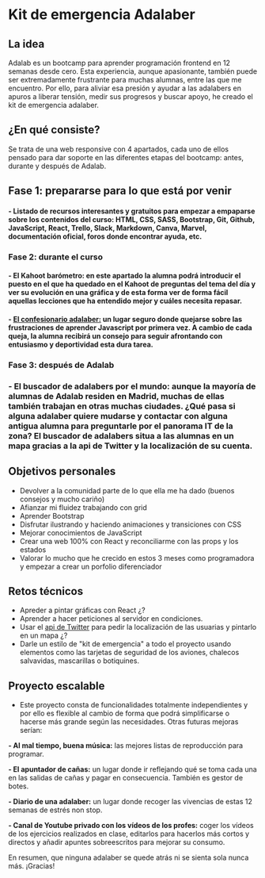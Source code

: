 # Kit de emergencia Adalaber

## La idea

Adalab es un bootcamp para aprender programación frontend en 12 semanas desde cero. Esta experiencia, aunque apasionante, también puede ser extremadamente frustrante para muchas alumnas, entre las que me encuentro. Por ello, para aliviar esa presión y ayudar a las adalabers en apuros a liberar tensión, medir sus progresos y buscar apoyo, he creado el kit de emergencia adalaber.


## ¿En qué consiste?

Se trata de una web responsive con 4 apartados, cada uno de ellos pensado para dar soporte en las diferentes etapas del bootcamp: antes, durante y después de Adalab. 

## **Fase 1: prepararse para lo que está por venir**

#### **- Listado de recursos interesantes y gratuitos para empezar a empaparse sobre los contenidos del curso:** HTML, CSS, SASS, Bootstrap, Git, Github, JavaScript, React, Trello, Slack, Markdown, Canva, Marvel, documentación oficial, foros donde encontrar ayuda, etc.


### **Fase 2: durante el curso**

#### **- El Kahoot barómetro:** en este apartado la alumna podrá introducir el puesto en el que ha quedado en el Kahoot de preguntas del tema del día y ver su evolución en una gráfica y de esta forma ver de forma fácil aquellas lecciones que ha entendido mejor y cuáles necesita repasar.

#### **- [El confesionario adalaber:](https://sandrusmb.github.io/El-confesionario-Adalaber/)** un lugar seguro donde quejarse sobre las frustraciones de aprender Javascript por primera vez. A cambio de cada queja, la alumna recibirá un consejo para seguir afrontando con entusiasmo y deportividad esta dura tarea.


### **Fase 3: después de Adalab**

### **- El buscador de adalabers por el mundo:** aunque la mayoría de alumnas de Adalab residen en Madrid, muchas de ellas también trabajan en otras muchas ciudades. ¿Qué pasa si alguna adalaber quiere mudarse y contactar con alguna antigua alumna para preguntarle por el panorama IT de la zona? El buscador de adalabers situa a las alumnas en un mapa gracias a la api de Twitter y la localización de su cuenta.


## Objetivos personales

- Devolver a la comunidad parte de lo que ella me ha dado (buenos consejos y mucho cariño)
- Afianzar mi fluidez trabajando con grid
- Aprender Bootstrap
- Disfrutar ilustrando y haciendo animaciones y transiciones con CSS
- Mejorar conocimientos de JavaScript
- Crear una web 100% con React y reconciliarme con las props y los estados
- Valorar lo mucho que he crecido en estos 3 meses como programadora y empezar a crear un porfolio diferenciador


## Retos técnicos

- Apreder a pintar gráficas con React ¿?
- Aprender a hacer peticiones al servidor en condiciones. 
- Usar el [api de Twitter](https://developer.twitter.com/en.html) para pedir la localización de las usuarias y pintarlo en un mapa ¿?
- Darle un estilo de "kit de emergencia" a todo el proyecto usando elementos como las tarjetas de seguridad de los aviones, chalecos salvavidas, mascarillas o botiquines. 


## Proyecto escalable

- Este proyecto consta de funcionalidades totalmente independientes y por ello es flexible al cambio de forma que podrá simplificarse o hacerse más grande según las necesidades. Otras futuras mejoras serían:

**- Al mal tiempo, buena música:** las mejores listas de reproducción para programar.

**- El apuntador de cañas:** un lugar donde ir reflejando qué se toma cada una en las salidas de cañas y pagar en consecuencia. También es gestor de botes. 

**- Diario de una adalaber:** un lugar donde recoger las vivencias de estas 12 semanas de estrés non stop. 

**- Canal de Youtube privado con los vídeos de los profes:** coger los vídeos de los ejercicios realizados en clase, editarlos para hacerlos más cortos y directos y añadir apuntes sobreescritos para mejorar su consumo. 


En resumen, que ninguna adalaber se quede atrás ni se sienta sola nunca más. ¡Gracias!
